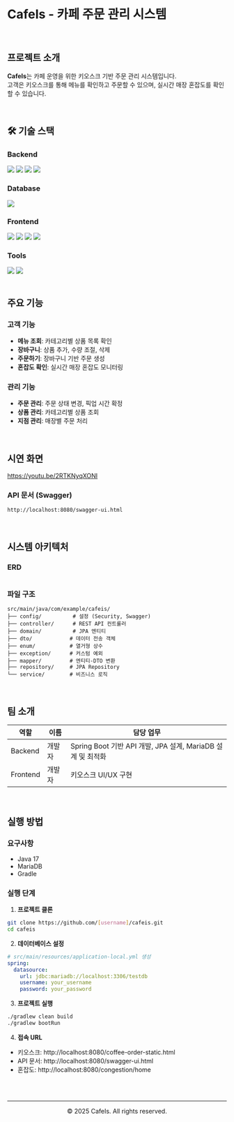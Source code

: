 #  CafeIs - 카페 주문 관리 시스템

<br>

##  프로젝트 소개

**CafeIs**는 카페 운영을 위한 키오스크 기반 주문 관리 시스템입니다.  
고객은 키오스크를 통해 메뉴를 확인하고 주문할 수 있으며, 실시간 매장 혼잡도를 확인할 수 있습니다.

<br>

## 🛠 기술 스택

### Backend
<div>
  <img src="https://img.shields.io/badge/Java-17-007396?style=for-the-badge&logo=java&logoColor=white">
  <img src="https://img.shields.io/badge/Spring%20Boot-3.4.7-6DB33F?style=for-the-badge&logo=springboot&logoColor=white">
  <img src="https://img.shields.io/badge/Spring%20Data%20JPA-6DB33F?style=for-the-badge&logo=spring&logoColor=white">
  <img src="https://img.shields.io/badge/Spring%20Security-6DB33F?style=for-the-badge&logo=springsecurity&logoColor=white">
</div>

### Database
<div>
  <img src="https://img.shields.io/badge/MariaDB-003545?style=for-the-badge&logo=mariadb&logoColor=white">
</div>

### Frontend
<div>
  <img src="https://img.shields.io/badge/HTML5-E34F26?style=for-the-badge&logo=html5&logoColor=white">
  <img src="https://img.shields.io/badge/CSS3-1572B6?style=for-the-badge&logo=css3&logoColor=white">
  <img src="https://img.shields.io/badge/JavaScript-F7DF1E?style=for-the-badge&logo=javascript&logoColor=black">
  <img src="https://img.shields.io/badge/Thymeleaf-005F0F?style=for-the-badge&logo=thymeleaf&logoColor=white">
</div>

### Tools
<div>
  <img src="https://img.shields.io/badge/Swagger-85EA2D?style=for-the-badge&logo=swagger&logoColor=black">
  <img src="https://img.shields.io/badge/Gradle-02303A?style=for-the-badge&logo=gradle&logoColor=white">
</div>

<br>

##  주요 기능

###  고객 기능
- **메뉴 조회**: 카테고리별 상품 목록 확인
- **장바구니**: 상품 추가, 수량 조절, 삭제
- **주문하기**: 장바구니 기반 주문 생성
- **혼잡도 확인**: 실시간 매장 혼잡도 모니터링

###  관리 기능
- **주문 관리**: 주문 상태 변경, 픽업 시간 확정
- **상품 관리**: 카테고리별 상품 조회
- **지점 관리**: 매장별 주문 처리

<br>

## 시연 화면
https://youtu.be/2RTKNyqXONI


### API 문서 (Swagger)
```
http://localhost:8080/swagger-ui.html
```

<br>

##  시스템 아키텍처

###  ERD
```

```

###  파일 구조
```
src/main/java/com/example/cafeis/
├── config/          # 설정 (Security, Swagger)
├── controller/      # REST API 컨트롤러
├── domain/          # JPA 엔티티
├── dto/            # 데이터 전송 객체
├── enum/           # 열거형 상수
├── exception/      # 커스텀 예외
├── mapper/         # 엔티티-DTO 변환
├── repository/     # JPA Repository
└── service/        # 비즈니스 로직
```

<br>

##  팀 소개

| 역할 | 이름 | 담당 업무                           |
|------|------|---------------------------------|
| Backend | 개발자 | Spring Boot 기반 API 개발, JPA 설계, MariaDB 설계 및 최적화 |
| Frontend | 개발자 | 키오스크 UI/UX 구현                   |


<br>

## 실행 방법

### 요구사항
- Java 17
- MariaDB
- Gradle

### 실행 단계

1. **프로젝트 클론**
```bash
git clone https://github.com/[username]/cafeis.git
cd cafeis
```

2. **데이터베이스 설정**
```yaml
# src/main/resources/application-local.yml 생성
spring:
  datasource:
    url: jdbc:mariadb://localhost:3306/testdb
    username: your_username
    password: your_password
```

3. **프로젝트 실행**
```bash
./gradlew clean build
./gradlew bootRun
```

4. **접속 URL**
- 키오스크: http://localhost:8080/coffee-order-static.html
- API 문서: http://localhost:8080/swagger-ui.html
- 혼잡도: http://localhost:8080/congestion/home

<br>




<br>

---

<div align="center">
  <p>© 2025 CafeIs. All rights reserved.</p>
</div>

